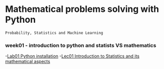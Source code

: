 # Mathematical problems solving with Python
    Probability, Statistics and Machine Learning

### week01 - introduction to python and statists VS mathematics
-[Lab01 Python installation](https://github.com/letaoZ/MAT331/blob/master/week01/lab01.pdf)
-[Lec01 Introduction to Statistics and its mathematical aspects](https://github.com/letaoZ/MAT331/blob/master/week01/lecture01.pdf)
